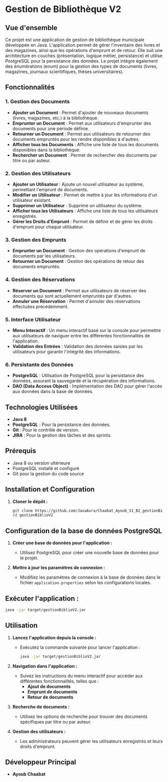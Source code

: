 
# Gestion de Bibliothèque V2

## Vue d'ensemble

Ce projet est une application de gestion de bibliothèque municipale développée en Java. L'application permet de gérer l'inventaire des livres et des magazines, ainsi que les opérations d'emprunt et de retour. Elle suit une architecture en couches (présentation, logique métier, persistance) et utilise PostgreSQL pour la persistance des données. Le projet intègre également des énumérations (enum) pour la gestion des types de documents (livres, magazines, journaux scientifiques, thèses universitaires).

## Fonctionnalités

### 1. Gestion des Documents
- **Ajouter un Document** : Permet d'ajouter de nouveaux documents (livres, magazines, etc.) à la bibliothèque.
- **Emprunter un Document** : Permet aux utilisateurs d'emprunter des documents pour une période définie.
- **Retourner un Document** : Permet aux utilisateurs de retourner des documents empruntés pour les rendre disponibles à d'autres.
- **Afficher tous les Documents** : Affiche une liste de tous les documents disponibles dans la bibliothèque.
- **Rechercher un Document** : Permet de rechercher des documents par titre ou par auteur.

### 2. Gestion des Utilisateurs
- **Ajouter un Utilisateur** : Ajoute un nouvel utilisateur au système, permettant l'emprunt de documents.
- **Modifier un Utilisateur** : Permet de mettre à jour les informations d'un utilisateur existant.
- **Supprimer un Utilisateur** : Supprime un utilisateur du système.
- **Afficher tous les Utilisateurs** : Affiche une liste de tous les utilisateurs enregistrés.
- **Gérer les Droits d'Emprunt** : Permet de définir et de gérer les droits d'emprunt pour chaque utilisateur.

### 3. Gestion des Emprunts
- **Emprunter un Document** : Gestion des opérations d'emprunt de documents par les utilisateurs.
- **Retourner un Document** : Gestion des opérations de retour des documents empruntés.

### 4. Gestion des Réservations
- **Réserver un Document** : Permet aux utilisateurs de réserver des documents qui sont actuellement empruntés par d'autres.
- **Annuler une Réservation** : Permet d'annuler des réservations effectuées précédemment.

### 5. Interface Utilisateur
- **Menu Interactif** : Un menu interactif basé sur la console pour permettre aux utilisateurs de naviguer entre les différentes fonctionnalités de l'application.
- **Validation des Entrées** : Validation des données saisies par les utilisateurs pour garantir l'intégrité des informations.

### 6. Persistante des Données
- **PostgreSQL** : Utilisation de PostgreSQL pour la persistance des données, assurant la sauvegarde et la récupération des informations.
- **DAO (Data Access Object)** : Implémentation des DAO pour gérer l'accès aux données dans la base de données.

## Technologies Utilisées
- **Java 8**
- **PostgreSQL** : Pour la persistance des données.
- **Git** : Pour le contrôle de version.
- **JIRA** : Pour la gestion des tâches et des sprints.

## Prérequis
- Java 8 ou version ultérieure
- PostgreSQL installé et configuré
- Git pour la gestion du code source

## Installation et Configuration

1. **Cloner le dépôt :**
   ```bash
   git clone https://github.com/JavaAura/Chaabat_Ayoub_S1_B2_gestionBiblioV2.git
   cd gestionBiblioV2
## Configuration de la base de données PostgreSQL

1. **Créer une base de données pour l'application :**
    - Utilisez PostgreSQL pour créer une nouvelle base de données pour le projet.

2. **Mettre à jour les paramètres de connexion :**
    - Modifiez les paramètres de connexion à la base de données dans le fichier `application.properties` selon les configurations locales.

## Exécuter l'application :

```bash
java -jar target/gestionBiblioV2.jar
```
## Utilisation

1. **Lancez l'application depuis la console :**
    - Exécutez la commande suivante pour lancer l'application :
      ```bash
      java -jar target/gestionBiblioV2.jar
      ```

2. **Navigation dans l'application :**
    - Suivez les instructions du menu interactif pour accéder aux différentes fonctionnalités, telles que :
        - **Ajout de documents**
        - **Emprunt de documents**
        - **Retour de documents**

3. **Recherche de documents :**
    - Utilisez les options de recherche pour trouver des documents spécifiques par titre ou par auteur.

4. **Gestion des utilisateurs :**
    - Les administrateurs peuvent gérer les utilisateurs enregistrés et leurs droits d'emprunt.

## Développeur Principal
- **Ayoub Chaabat**
